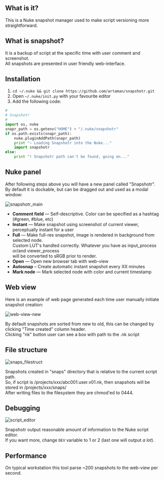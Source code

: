 ## What is it?
This is a Nuke snapshot manager used to make script versioning more straightforward.

## What is snapshot?
It is a backup of script at the specific time with user comment and screenshot.  
All snapshots are presented in user friendly web-interface.

## Installation
1. `cd ~/.nuke && git clone https://github.com/artaman/snapshotr.git`  
2. Open `~/.nuke/init.py` with your favourite editor  
3. Add the following code:  

```python
#
# Snapshotr
#
import os, nuke
snapr_path = os.getenv("HOME") + "/.nuke/snapshotr"
if os.path.exists(snapr_path):
    nuke.pluginAddPath(snapr_path)
    print "~ Loading Snapshotr into the Nuke..."
    import snapshotr
else:
    print "! Snapshotr path can't be found, going on..."
```

## Nuke panel
After following steps above you will have a new panel called "Snapshotr".  
By default it is dockable, but can be dragged out and used as a modal window:

![snapshotr_main](https://cloud.githubusercontent.com/assets/300146/5570169/83b73a34-8fb8-11e4-8f45-42d25097a31b.png)
* __Comment field__ — Self-descriptive. Color can be specified as a hashtag (#green, #blue, etc)  
* __Instant__ — Make snapshot using screenshot of current viewer, perceptually instant for a user  
* __Full__ — Make full-res snapshot, image is rendered in background from selected node.  
Custom LUT's handled correctly. Whatever you have as input\_process or/and viewer_process  
will be converted to sRGB prior to render.  
* __Open__ — Open new browser tab with web-view  
* __Autosnap__ – Create automatic instant snapshot every XX minutes  
* __Mark node__ — Mark selected node with color and current timestamp

## Web view
Here is an example of web page generated each time user manually initiate snapshot creation:

![web-view-new](https://cloud.githubusercontent.com/assets/300146/5579102/40f3f062-9070-11e4-8da9-5dc5aa995981.jpg)

By default snapshots are sorted from new to old, this can be changed by clicking "Time created" column header.  
Clicking "nk" button user can see a box with path to the .nk script

## File structure
![snaps_filestruct](https://cloud.githubusercontent.com/assets/300146/5579347/ce3d1aea-9073-11e4-90e8-3c916391991e.png)

Snapshots created in "snaps" directory that is relative to the current script path.  
So, if script is /projects/xxx/abc001.user.v01.nk, then snapshots will be stored in /projects/xxx/snaps/  
After writing files to the filesystem they are chmod'ed to 0444.

## Debugging
![script_editor](https://cloud.githubusercontent.com/assets/300146/5579110/65096d9c-9070-11e4-91ab-7eb2c63b778a.png)

Snapshotr output reasonable amount of information to the Nuke script editor.  
If you want more, change ```DEV``` variable to 1 or 2 (last one will output _a lot_).

## Performance

On typical workstation this tool parse ~200 snapshots to the web-view per second.
